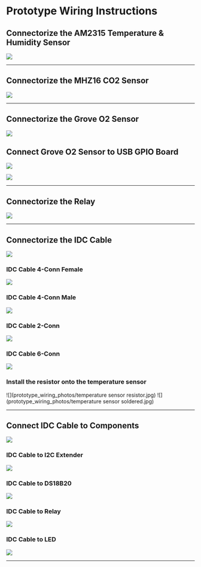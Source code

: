 # Prototype Wiring Instructions

## Connectorize the AM2315 Temperature & Humidity Sensor
![](prototype_wiring_photos/am2315_temperature_humidity_sensor_connectorized.jpeg)

-------------------------------------------------------

## Connectorize the MHZ16 CO2 Sensor

![](prototype_wiring_photos/mhz16_co2_sensor_connectorized.jpeg)

-------------------------------------------------------

## Connectorize the Grove O2 Sensor
![](prototype_wiring_photos/grove_o2_sensor_connectorized.jpeg)

## Connect Grove O2 Sensor to USB GPIO Board
![](prototype_wiring_photos/grove_o2_sensor_connected_to_usb_gpio_board.jpeg)

![](prototype_wiring_photos/grove_o2_sensor_connected_to_usb_gpio_board_close_up.jpeg)

-------------------------------------------------------

## Connectorize the Relay
![](prototype_wiring_photos/relay_connectorized.jpeg)

------------------------------------------------------

## Connectorize the IDC Cable
![](prototype_wiring_photos/idc_cable_connectorized.jpeg)

### IDC Cable 4-Conn Female
![](prototype_wiring_photos/idc_cable_4_conn_female.jpeg)
### IDC Cable 4-Conn Male
![](prototype_wiring_photos/idc_cable_4_conn_male.jpeg)
### IDC Cable 2-Conn
![](prototype_wiring_photos/idc_cable_2_conn.jpeg)
### IDC Cable 6-Conn
![](prototype_wiring_photos/idc_cable_6_conn.jpeg)
### Install the resistor onto the temperature sensor
![](prototype_wiring_photos/temperature sensor resistor.jpg)
![](prototype_wiring_photos/temperature sensor soldered.jpg)

-------------------------------------------------------

## Connect IDC Cable to Components
![](prototype_wiring_photos/idc_cable_connected_to_components.jpeg)

### IDC Cable to I2C Extender
![](prototype_wiring_photos/idc_cable_to_i2c_extender.jpeg)

### IDC Cable to DS18B20
![](prototype_wiring_photos/idc_cable_to_ds18b20.jpeg)

### IDC Cable to Relay
![](prototype_wiring_photos/idc_cable_to_relay.jpeg)

### IDC Cable to LED
![](prototype_wiring_photos/idc_cable_to_led.jpeg)

-------------------------------------------------------

